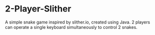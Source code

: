 # 2-Player-Slither
A simple snake game inspired by slither.io, created using Java. 2 players can operate a single keyboard simultaneously to control 2 snakes. 
